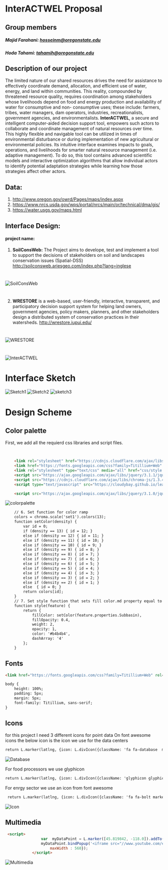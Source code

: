 
# InterACTWEL Proposal



## Group members
##### Majid Farahani: hosseinm@oregonstate.edu
##### Hoda Tahami: tahamih@oregonstate.edu


## Description of our project
The limited nature of our shared resources drives the need for assistance to effectively coordinate demand,
 allocation, and efficient use of water, energy, and land within communities. This reality, compounded by threatened
 resource quality, requires coordination among stakeholders whose livelihoods depend on food and energy production and
 availability of water for consumptive and non- consumptive uses; these include: farmers, tribes, water managers, dam
 operators, industries, recreationalists, government agencies, and environmentalists. **InterACTWEL**, a secure and
  intelligent computer-aided decision support tool, empowers such actors to collaborate and coordinate management of natural
   resources over time. This highly flexible and navigable tool can be utilized in times of environmental disturbance or
    during implementation of new agricultural or environmental policies. Its intuitive interface examines impacts to goals,
    operations, and livelihoods for smarter natural resource management (i.e. adaptive management). To do so, this tool
     contains advanced scientific models and interactive optimization algorithms that allow individual actors to identify
      potential adaptation strategies while learning how those strategies affect other actors.


## Data:

1. http://www.oregon.gov/owrd/Pages/maps/index.aspx
2. https://www.nrcs.usda.gov/wps/portal/nrcs/main/or/technical/dma/gis/
3. https://water.usgs.gov/maps.html

## Interface Design:
#### project name:
1. **SoilConsWeb:**
The Project aims to develope, test and implement a tool to support the decisions of stakeholders on soil
 and landscapes conservation issues (Spatial-DSS)
http://soilconsweb.ariesgeo.com/index.php?lang=inglese
#
![SoilConsWeb](img/prop2.jpeg)
#
2. **WRESTORE** is a web-based, user-friendly, interactive, transparent, and participatory decision
 support system for helping land owners, government agencies, policy makers, planners, and other stakeholders
  design a distributed system of conservation practices in their watersheds.
http://wrestore.iupui.edu/
#
![WRESTORE](img/prop1.jpeg)
#














![InterACTWEL](img/pic1.jpg)

# Interface Sketch
![Sketch1](img/sketch1.jpg)
![Sketch2](img/sketch2.jpg)
![sketch3](img/sketch3.jpg)

# Design Scheme

## Color palette
First, we add all the requierd css libraries and script files.

```html
 

    <link rel="stylesheet" href="https://cdnjs.cloudflare.com/ajax/libs/font-awesome/4.7.0/css/font-awesome.css"/>
    <link href="https://fonts.googleapis.com/css?family=Titillium+Web" rel="stylesheet">
    <link rel="stylesheet" type="text/css" media="all" href="css/style.css" />
    <script src="https://ajax.googleapis.com/ajax/libs/jquery/3.1.1/jquery.min.js"></script>
    <script src="https://cdnjs.cloudflare.com/ajax/libs/chroma-js/1.3.4/chroma.min.js"></script>
    <script type="text/javascript" src="https://cloudybay.github.io/leaflet.latlng-graticule/leaflet.latlng-graticule.js"></script>

    <script src="https://ajax.googleapis.com/ajax/libs/jquery/3.1.0/jquery.min.js"></script>
```


![colorpalette](img/colorpalette.PNG)


```html
    // 6. Set function for color ramp
    colors = chroma.scale('set1').colors(13);
    function setColor(density) {
        var id = 0;
        if (density == 13) { id = 12; }
        else if (density == 12) { id = 11; }
        else if (density == 11) { id = 10; }
        else if (density == 10) { id = 9; }
        else if (density == 9) { id = 8; }
        else if (density == 8) { id = 7; }
        else if (density == 7) { id = 6; }
        else if (density == 6) { id = 5; }
        else if (density == 5) { id = 4; }
        else if (density == 4) { id = 3; }
        else if (density == 3) { id = 2; }
        else if (density == 2) { id = 1; }
        else  { id = 0; }
        return colors[id];
    }
    // 7. Set style function that sets fill color.md property equal to cell tower density
    function style(feature) {
        return {
            fillColor: setColor(feature.properties.Subbasin),
            fillOpacity: 0.4,
            weight: 2,
            opacity: 1,
            color: '#b4b4b4',
            dashArray: '4'
        };
    }
```

## Fonts 

```html
<link href="https://fonts.googleapis.com/css?family=Titillium+Web" rel="stylesheet">
```

```html
body {
    height: 100%;
    padding: 5px;
    margin: 5px;
    font-family: Titillium, sans-serif;
}
```

## Icons
for this project I need 3 different icons for point data
On font awesome icons the below icon is the icon we use for the data centers

```html
return L.marker(latlng, {icon: L.divIcon({className: 'fa fa-database  marker-color-' + (id + 1).toString() })});
```

![Database](img/database.PNG)


For food processors we use glyphicon

```html
return L.marker(latlng, {icon: L.divIcon({className: 'glyphicon glyphicon-grain marker-color-' + (id + 1).toString() })});
```

For enrgy sector we use an icon from font awesome

```html
 return L.marker(latlng, {icon: L.divIcon({className: 'fa fa-bolt marker-color-' + (id + 1).toString() })});
```

![Icon](img/icon.PNG)


## Multimedia

```html
 <script>
                var  myDataPoint = L.marker([45.819842, -118.0]).addTo(mymap);
                myDataPoint.bindPopup('<iframe src="//www.youtube.com/embed/OA2bVMIb9Po" width="560px" height="315px" ></iframe>', {
                    maxWidth : 560});
            </script>
```

![Multimedia](img/video1.PNG)